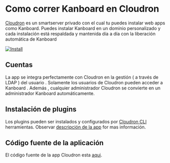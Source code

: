 Como correr Kanboard en Cloudron
================================

[Cloudron](https://cloudron.io)  es un smartserver privado con el cual tu puedes instalar web
apps como Kanboard. Puedes instalar Kanboard en un dominio personalizado y cada
instalación está respaldada y mantenida día a día con la liberación automática de Kanboard 

[![Install](https://cloudron.io/img/button.svg)](https://cloudron.io/button.html?app=net.Kanboard.cloudronapp)

Cuentas
--------

La app se integra perfectamente con Cloudron en la gestión ( a través de LDAP ) del usuario . Solamente
los  usuarios de Cloudron pueden acceder a Kanboard . Además , cualquier administrador Cloudron
se convierte en un administrador Kanboard automáticamente.

Instalación de plugins
-----------------------

Los plugins pueden ser instalados y configurados por [Cloudron CLI](https://cloudron.io/references/cli.html)
herramientas. Observar [descripción de la app](https://cloudron.io/appstore.html?app=net.Kanboard.cloudronapp) for
mas información.

Código fuente de la aplicación
-------------------------------
El código fuente de la app Cloudron esta [aqui](https://github.com/cloudron-io/Kanboard-app).

